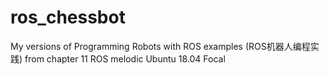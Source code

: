 # ros_chessbot
My versions of Programming Robots with ROS examples (ROS机器人编程实践) from chapter 11
ROS melodic
Ubuntu 18.04 Focal

